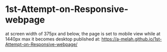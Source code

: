 # 1st-Attempt-on-Responsive-webpage
at screen width of 375px and below, the page is set to mobile view while at 1440px max it becomes desktop
published at: https://a-melah.github.io/1st-Attempt-on-Responsive-webpage/

